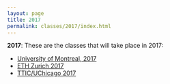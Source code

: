```yaml
---
layout: page
title: 2017
permalink: classes/2017/index.html
---
```


**2017**: These are the classes that will take place in 2017:

- [University of Montreal, 2017](17-Montreal/)
- [ETH Zurich 2017](17-ETHZ/)
- [TTIC/UChicago 2017](17-TTIC/)

